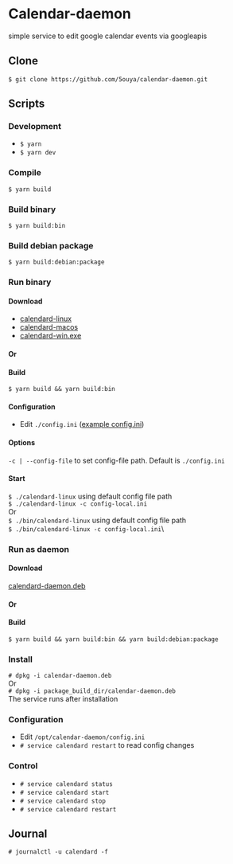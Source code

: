 # Calendar-daemon
simple service to edit google calendar events via googleapis

## Clone 

```$ git clone https://github.com/5ouya/calendar-daemon.git```


## Scripts
### Development

- ```$ yarn```
- ```$ yarn dev```

### Compile

```$ yarn build```

### Build binary

```$ yarn build:bin```

### Build debian package

```$ yarn build:debian:package```

### Run binary
#### Download
- [calendard-linux](https://github.com/5ouya/calendar-daemon/releases/download/v1.0.0/calendard-linux.zip)
- [calendard-macos](https://github.com/5ouya/calendar-daemon/releases/download/v1.0.0/calendard-macos.zip)
- [calendard-win.exe](https://github.com/5ouya/calendar-daemon/releases/download/v1.0.0/calendard-win.zip) 

#### Or
#### Build
```$ yarn build && yarn build:bin```
#### Configuration
- Edit `./config.ini` ([example config.ini](https://raw.githubusercontent.com/5ouya/calendar-daemon/main/config.ini))

#### Options
`-c | --config-file` to set config-file path. Default is `./config.ini` 
#### Start
```$ ./calendard-linux``` using default config file path\
```$ ./calendard-linux -c config-local.ini```\
Or\
```$ ./bin/calendard-linux``` using default config file path\
```$ ./bin/calendard-linux -c config-local.ini```\


### Run as daemon
#### Download
[calendard-daemon.deb](https://github.com/5ouya/calendar-daemon/releases/download/v1.0.0/calendar-daemon.deb)
#### Or
#### Build
```$ yarn build && yarn build:bin && yarn build:debian:package```
### Install 
```# dpkg -i calendar-daemon.deb``` \
Or\
```# dpkg -i package_build_dir/calendar-daemon.deb``` \
The service runs after installation
### Configuration
- Edit `/opt/calendar-daemon/config.ini`
- ```# service calendard restart``` to read config changes
### Control
- ```# service calendard status```
- ```# service calendard start```
- ```# service calendard stop```
- ```# service calendard restart```
## Journal
```# journalctl -u calendard -f```
